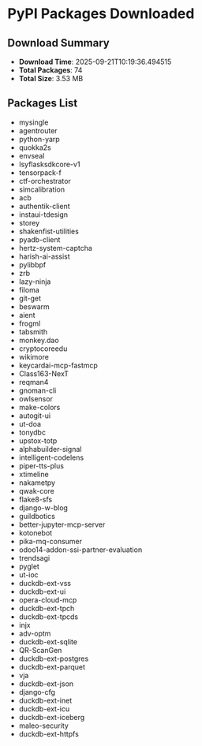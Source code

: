 # PyPI Packages Downloaded

## Download Summary
- **Download Time**: 2025-09-21T10:19:36.494515
- **Total Packages**: 74
- **Total Size**: 3.53 MB

## Packages List
- mysingle
- agentrouter
- python-yarp
- quokka2s
- envseal
- lsyflasksdkcore-v1
- tensorpack-f
- ctf-orchestrator
- simcalibration
- acb
- authentik-client
- instaui-tdesign
- storey
- shakenfist-utilities
- pyadb-client
- hertz-system-captcha
- harish-ai-assist
- pylibbpf
- zrb
- lazy-ninja
- filoma
- git-get
- beswarm
- aient
- frogml
- tabsmith
- monkey.dao
- cryptocoreedu
- wikimore
- keycardai-mcp-fastmcp
- Class163-NexT
- reqman4
- gnoman-cli
- owlsensor
- make-colors
- autogit-ui
- ut-doa
- tonydbc
- upstox-totp
- alphabuilder-signal
- intelligent-codelens
- piper-tts-plus
- xtimeline
- nakametpy
- qwak-core
- flake8-sfs
- django-w-blog
- guildbotics
- better-jupyter-mcp-server
- kotonebot
- pika-mq-consumer
- odoo14-addon-ssi-partner-evaluation
- trendsagi
- pyglet
- ut-ioc
- duckdb-ext-vss
- duckdb-ext-ui
- opera-cloud-mcp
- duckdb-ext-tpch
- duckdb-ext-tpcds
- injx
- adv-optm
- duckdb-ext-sqlite
- QR-ScanGen
- duckdb-ext-postgres
- duckdb-ext-parquet
- vja
- duckdb-ext-json
- django-cfg
- duckdb-ext-inet
- duckdb-ext-icu
- duckdb-ext-iceberg
- maleo-security
- duckdb-ext-httpfs
